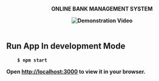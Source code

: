 
<div align="center" width="50">
<p ><strong>ONLINE BANK MANAGEMENT SYSTEM</p>
<img src="https://github.com/iNightjar/Banking-System/blob/master/Demonstration%20Video/bankingSystem.gif?raw=true" href="https://github.com/iNightjar" alt="Demonstration Video"/><br> 
  
</div>

<br>

## Run App In development Mode


```
    $ npm start
```

Open [http://localhost:3000](http://localhost:3000) to view it in your browser.